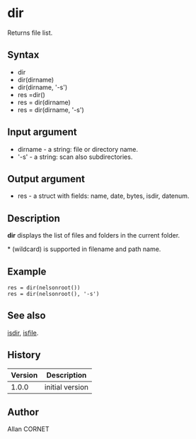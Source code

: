 

# dir

Returns file list.

## Syntax

- dir
- dir(dirname)
- dir(dirname, '-s')
- res =dir()
- res = dir(dirname)
- res = dir(dirname, '-s')

## Input argument

 - dirname - a string: file or directory name.
 - '-s' - a string: scan also subdirectories.

## Output argument

 - res - a struct with fields: name, date, bytes, isdir, datenum.

## Description


  <p><b>dir</b> displays the list of files and folders in the current folder.</p>
  <p>* (wildcard) is supported in filename and path name.</p>


## Example

```Nelson
res = dir(nelsonroot())
res = dir(nelsonroot(), '-s')
```

## See also

[isdir](isdir.md), [isfile](isfile.md).
## History

|Version|Description|
|------|------|
|1.0.0|initial version|


## Author

Allan CORNET



